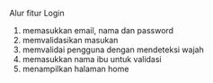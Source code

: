 Alur fitur Login
1. memasukkan email, nama dan password
2. memvalidasikan masukan
3. memvalidai pengguna dengan mendeteksi wajah
4. memasukkan nama ibu untuk validasi
5. menampilkan halaman home
